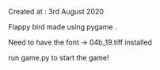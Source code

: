 Created at : 3rd August 2020

Flappy bird made using pygame .

Need to have the font -> 04b_19.tiff installed

run game.py to start the game!

